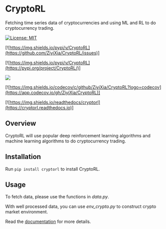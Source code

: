 # CryptoRL
Fetching time series data of cryptocurrencies and using ML and RL to do cryptocurrency trading.

[![License: MIT](https://img.shields.io/github/license/ZiyiXia/CryptoRL)](https://opensource.org/licenses/MIT)

[![https://img.shields.io/pypi/v/CryptoRL](https://github.com/ZiyiXia/CryptoRL/issues)]

[![https://img.shields.io/pypi/v/CryptoRL](https://pypi.org/project/CryptoRL/)]

![](https://img.shields.io/github/actions/workflow/status/ZiyiXia/CryptoRL/build.yml?label=build%20status&logo=github)

[![https://img.shields.io/codecov/c/github/ZiyiXia/CryptoRL?logo=codecov](https://app.codecov.io/gh/ZiyiXia/CryptoRL)]

[![https://img.shields.io/readthedocs/cryptorl](https://cryptorl.readthedocs.io)]


## Overview
CryptoRL will use popular deep reinforcement learning algorithms and machine learning algorithms to do cryptocurrency trading.

## Installation

Run ```pip install cryptorl``` to install CryptoRL.

## Usage

To fetch data, please use the functions in *data.py*.

With well processed data, you can use *env_crypto.py* to construct crypto market environment.

Read the [documentation](https://cryptorl.readthedocs.io) for more details.
